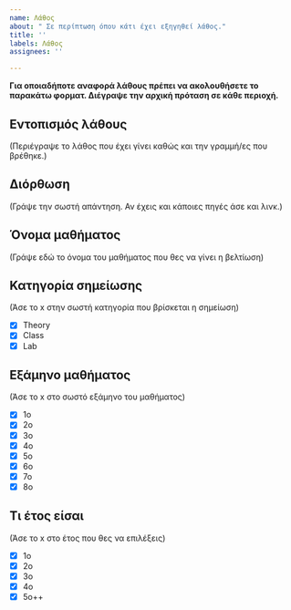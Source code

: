 ```yaml
---
name: Λάθος
about: " Σε περίπτωση όπου κάτι έχει εξηγηθεί λάθος."
title: ''
labels: Λάθος
assignees: ''

---
```


**Για οποιαδήποτε αναφορά λάθους πρέπει να ακολουθήσετε το παρακάτω φορματ. Διέγραψε την αρχική πρόταση σε κάθε περιοχή.**
 
## Εντοπισμός λάθους

(Περιέγραψε το λάθος που έχει γίνει καθώς και την γραμμή/ες που βρέθηκε.)

## Διόρθωση

(Γράψε την σωστή απάντηση. Αν έχεις και κάποιες πηγές άσε και λινκ.)

##  Όνομα μαθήματος

(Γράψε εδώ το όνομα του μαθήματος που θες να γίνει η βελτίωση)

##  Κατηγορία σημείωσης
(Άσε το x στην σωστή κατηγορία που βρίσκεται η σημείωση)

- [x] Theory
- [x] Class
- [x] Lab

## Εξάμηνο μαθήματος

(Άσε το x στο σωστό εξάμηνο του μαθήματος)

- [x] 1ο
- [x] 2ο
- [x] 3ο
- [x] 4ο
- [x] 5ο
- [x] 6ο
- [x] 7ο
- [x] 8ο

## Τι έτος είσαι

(Άσε το x στο έτος που θες να επιλέξεις)

- [x] 1ο
- [x] 2ο
- [x] 3ο
- [x] 4ο
- [x] 5ο++
